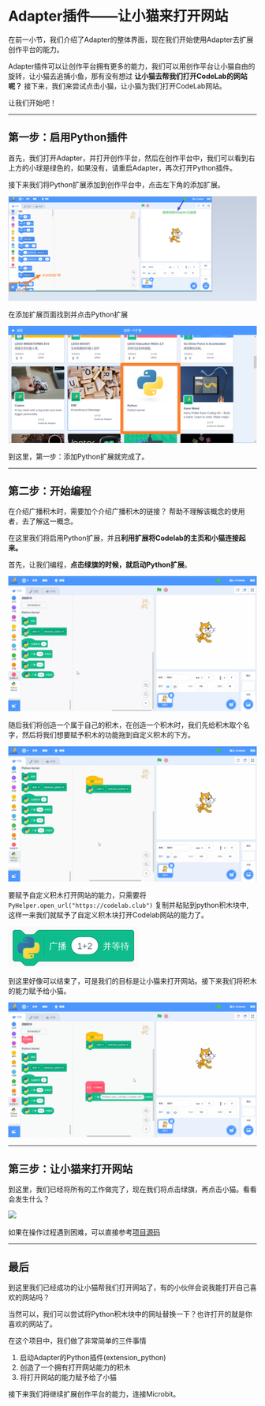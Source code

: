 # Adapter插件——让小猫来打开网站

<!--
所引用图片均以getstart开头
-->

在前一小节，我们介绍了Adapter的整体界面，现在我们开始使用Adapter去扩展创作平台的能力。

Adapter插件可以让创作平台拥有更多的能力，我们可以用创作平台让小猫自由的旋转，让小猫去追捕小鱼，那有没有想过 **让小猫去帮我们打开CodeLab的网站呢？** 接下来，我们来尝试点击小猫，让小猫为我们打开CodeLab网站。

让我们开始吧！

---

## 第一步：启用Python插件

首先，我们打开Adapter，并打开创作平台，然后在创作平台中，我们可以看到右上方的小球是绿色的，如果没有，请重启Adapter，再次打开Python插件。

接下来我们将Python扩展添加到创作平台中，点击左下角的添加扩展。

![](/img/getstart_pyproject3.png)

在添加扩展页面找到并点击Python扩展

![](/img/getstart_pyproject4.png)

到这里，第一步：添加Python扩展就完成了。

---

## 第二步：开始编程

<!--> 在介绍广播积木时，需要加个介绍广播积木的链接？ 帮助不理解该概念的使用者，去了解这一概念。
<!-->

在这里我们将启用Python扩展，并且**利用扩展将Codelab的主页和小猫连接起来。**

首先，让我们编程，**点击绿旗的时候，就启动Python扩展**。

![](/img/pyproject_start_extension1.gif)

随后我们将创造一个属于自己的积木，在创造一个积木时，我们先给积木取个名字，然后将我们想要赋予积木的功能拖到自定义积木的下方。

![](/img/pyproject_start_extension2.gif)

要赋予自定义积木打开网站的能力，只需要将 `PyHelper.open_url("https://codelab.club")` 复制并粘贴到python积木块中, 这样一来我们就赋予了自定义积木块打开Codelab网站的能力了。

![](/img/pyproject_pyblock.png)

到这里好像可以结束了，可是我们的目标是让小猫来打开网站。接下来我们将积木的能力赋予给小猫。

![](/img/pyproject_start_extension3.gif)

---

## 第三步：让小猫来打开网站

到这里，我们已经将所有的工作做完了，现在我们将点击绿旗，再点击小猫。看看会发生什么？

![](..img/pyproject_start_extension4.gif)

如果在操作过程遇到困难，可以直接参考[项目源码](https://scratch3v3.codelab.club/?sb3url=https://adapter.codelab.club/sb3/pyproject1.sb3)

---

## 最后

到这里我们已经成功的让小猫帮我们打开网站了，有的小伙伴会说我能打开自己喜欢的网站吗？

当然可以，我们可以尝试将Python积木块中的网址替换一下？也许打开的就是你喜欢的网站了。

在这个项目中，我们做了非常简单的三件事情

1. 启动Adapter的Python插件(extension_python)
2. 创造了一个拥有打开网站能力的积木
3. 将打开网站的能力赋予给了小猫

接下来我们将继续扩展创作平台的能力，连接Microbit。
